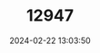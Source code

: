 ---
title: "12947"
category: "Megaerops niphanae"
draft: false
date: 2024-02-22 13:03:50
languages:
  English: ["Northern Tailless Fruit Bat", "Ratanaworabhan's Fruit Bat"]
---